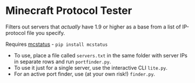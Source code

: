 # Minecraft Protocol Tester

Filters out servers that *actually* have 1.9 or higher as a base from a list of IP-protocol file you specify.

Requires [mcstatus](https://github.com/Dinnerbone/mcstatus) - `pip install mcstatus`

* To use, place a file called `servers.txt` in the same folder with server IPs in separate rows and run `portfinder.py`.
* To use it just for a single server, use the interactive CLI `lite.py`.
* For an active port finder, use (at your own risk!) `finder.py`. 
